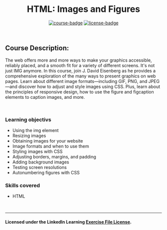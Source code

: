 <div align="center">

# HTML: Images and Figures

[![course-badge]][course-link]
[![license-badge]][LICENSE]

</div>

<!-- badge info -->
[course-badge]:https://img.shields.io/badge/learning-HTML-white?logo=Linkedin&labelColor=blue&style=for-the-badge
[course-link]:https://www.linkedin.com/learning/html-images-and-figures "HTML: Images and Figures"
[license-badge]:https://img.shields.io/badge/learning-license-success?logo=Linkedin&labelColor=black&style=for-the-badge

<br>

## Course Description:
 The web offers more and more ways to make your graphics accessible, reliably placed, and a smooth fit for a variety of different screens. It's not just IMG anymore. In this course, join J. David Eisenberg as he provides a comprehensive exploration of the many ways to present graphics on web pages. Learn about different image formats—including GIF, PNG, and JPEG—and discover how to adjust and style images using CSS. Plus, learn about the principles of responsive design, how to use the figure and figcaption elements to caption images, and more.  

<br>

### Learning objectivs
- Using the img element
- Resizing images
- Obtaining images for your website
- Image formats and when to use them
- Styling images with CSS
- Adjusting borders, margins, and padding
- Adding background images
- Testing screen resolutions
- Autonumbering figures with CSS

### Skills covered
- HTML

<br>

---
#### Licensed under the LinkedIn Learning [Exercise File License][LICENSE].

[LICENSE]:../../LICENSE "LinkedIn Learning License"